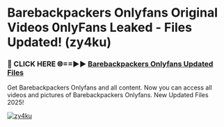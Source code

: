 # Barebackpackers Onlyfans Original Videos 0nlyFans Leaked - Files Updated! (zy4ku)

<h3>🔴 CLICK HERE 🌐==►► <a href="https://tinyurl.com/ehrbuxhb" rel="nofollow">Barebackpackers Onlyfans Updated Files</a></h3>

Get Barebackpackers Onlyfans and all content. Now you can access all videos and pictures of Barebackpackers Onlyfans. New Updated Files 2025!

[![zy4ku](https://i.imgur.com/lVYEuWS.gif)](https://tinyurl.com/ehrbuxhb)

